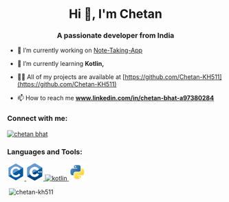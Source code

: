 <h1 align="center">Hi 👋, I'm Chetan</h1>
<h3 align="center">A passionate developer from India</h3>

- 🔭 I’m currently working on [Note-Taking-App](https://github.com/Chetan-KH511/Note-Taking-App)

- 🌱 I’m currently learning **Kotlin,**

- 👨‍💻 All of my projects are available at [https://github.com/Chetan-KH511](https://github.com/Chetan-KH511)

- 📫 How to reach me **www.linkedin.com/in/chetan-bhat-a97380284**

<h3 align="left">Connect with me:</h3>
<p align="left">
<a href="https://linkedin.com/in/chetan bhat" target="blank"><img align="center" src="https://raw.githubusercontent.com/rahuldkjain/github-profile-readme-generator/master/src/images/icons/Social/linked-in-alt.svg" alt="chetan bhat" height="30" width="40" /></a>
</p>

<h3 align="left">Languages and Tools:</h3>
<p align="left"> <a href="https://www.cprogramming.com/" target="_blank" rel="noreferrer"> <img src="https://raw.githubusercontent.com/devicons/devicon/master/icons/c/c-original.svg" alt="c" width="40" height="40"/> </a> <a href="https://www.w3schools.com/cpp/" target="_blank" rel="noreferrer"> <img src="https://raw.githubusercontent.com/devicons/devicon/master/icons/cplusplus/cplusplus-original.svg" alt="cplusplus" width="40" height="40"/> </a> <a href="https://kotlinlang.org" target="_blank" rel="noreferrer"> <img src="https://www.vectorlogo.zone/logos/kotlinlang/kotlinlang-icon.svg" alt="kotlin" width="40" height="40"/> </a> <a href="https://www.python.org" target="_blank" rel="noreferrer"> <img src="https://raw.githubusercontent.com/devicons/devicon/master/icons/python/python-original.svg" alt="python" width="40" height="40"/> </a> </p>


<p>&nbsp;<img align="center" src="https://github-readme-stats.vercel.app/api?username=chetan-kh511&show_icons=true&locale=en" alt="chetan-kh511" /></p>
